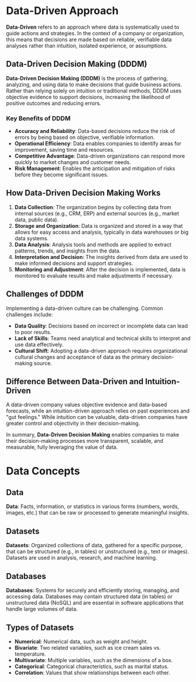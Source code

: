 # Data-Driven Approach

**Data-Driven** refers to an approach where data is systematically used to guide actions and strategies. In the context of a company or organization, this means that decisions are made based on reliable, verifiable data analyses rather than intuition, isolated experience, or assumptions.

## Data-Driven Decision Making (DDDM)

**Data-Driven Decision Making (DDDM)** is the process of gathering, analyzing, and using data to make decisions that guide business actions. Rather than relying solely on intuition or traditional methods, DDDM uses objective evidence to support decisions, increasing the likelihood of positive outcomes and reducing errors.

### Key Benefits of DDDM

- **Accuracy and Reliability**: Data-based decisions reduce the risk of errors by being based on objective, verifiable information.
- **Operational Efficiency**: Data enables companies to identify areas for improvement, saving time and resources.
- **Competitive Advantage**: Data-driven organizations can respond more quickly to market changes and customer needs.
- **Risk Management**: Enables the anticipation and mitigation of risks before they become significant issues.

## How Data-Driven Decision Making Works

1. **Data Collection**: The organization begins by collecting data from internal sources (e.g., CRM, ERP) and external sources (e.g., market data, public data).
2. **Storage and Organization**: Data is organized and stored in a way that allows for easy access and analysis, typically in data warehouses or big data systems.
3. **Data Analysis**: Analysis tools and methods are applied to extract patterns, trends, and insights from the data.
4. **Interpretation and Decision**: The insights derived from data are used to make informed decisions and support strategies.
5. **Monitoring and Adjustment**: After the decision is implemented, data is monitored to evaluate results and make adjustments if necessary.

## Challenges of DDDM

Implementing a data-driven culture can be challenging. Common challenges include:

- **Data Quality**: Decisions based on incorrect or incomplete data can lead to poor results.
- **Lack of Skills**: Teams need analytical and technical skills to interpret and use data effectively.
- **Cultural Shift**: Adopting a data-driven approach requires organizational cultural changes and acceptance of data as the primary decision-making source.

## Difference Between Data-Driven and Intuition-Driven

A data-driven company values objective evidence and data-based forecasts, while an intuition-driven approach relies on past experiences and "gut feelings." While intuition can be valuable, data-driven companies have greater control and objectivity in their decision-making.

In summary, **Data-Driven Decision Making** enables companies to make their decision-making processes more transparent, scalable, and measurable, fully leveraging the value of data.


# Data Concepts

## Data
**Data**: Facts, information, or statistics in various forms (numbers, words, images, etc.) that can be raw or processed to generate meaningful insights.

## Datasets
**Datasets**: Organized collections of data, gathered for a specific purpose, that can be structured (e.g., in tables) or unstructured (e.g., text or images). Datasets are used in analysis, research, and machine learning.

## Databases
**Databases**: Systems for securely and efficiently storing, managing, and accessing data. Databases may contain structured data (in tables) or unstructured data (NoSQL) and are essential in software applications that handle large volumes of data.

## Types of Datasets

- **Numerical**: Numerical data, such as weight and height.
- **Bivariate**: Two related variables, such as ice cream sales vs. temperature.
- **Multivariate**: Multiple variables, such as the dimensions of a box.
- **Categorical**: Categorical characteristics, such as marital status.
- **Correlation**: Values that show relationships between each other.
